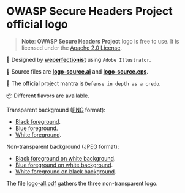 # OWASP Secure Headers Project official logo

> **Note**: **OWASP Secure Headers Project** logo is free to use. It is licensed under the [Apache 2.0 License](https://www.apache.org/licenses/LICENSE-2.0).

🎨 Designed by **[weperfectionist](https://www.fiverr.com/weperfectionist)** using `Adobe Illustrator`.

🧾 Source files are **[logo-source.ai](logo-source.ai)** and **[logo-source.eps](logo-source.eps)**.

💬 The official project mantra is `Defense in depth as a credo`.

📦 Different flavors are available.

Transparent background ([PNG](https://www.adobe.com/creativecloud/file-types/image/raster/png-file.html) format):

* [Black foreground](logo-black-on-transparent.png).
* [Blue foreground](logo-blue-on-transparent.png).
* [White foreground](logo-white-on-transparent.png).

Non-transparent background ([JPEG](https://www.adobe.com/creativecloud/file-types/image/raster/jpeg-file.html) format):

* [Black foreground on white background](logo-black-on-white.jpg).
* [Blue foreground on white background](logo-blue-on-white.jpg).
* [White foreground on black background](logo-white-on-black.jpg).

The file [logo-all.pdf](logo-all.pdf) gathers the three non-transparent logo.
